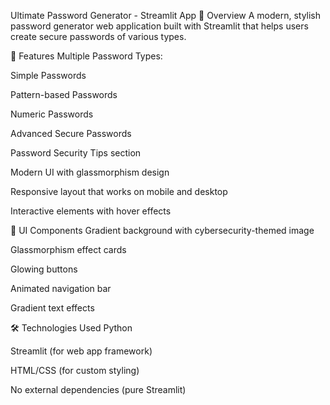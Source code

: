 Ultimate Password Generator - Streamlit App
📌 Overview
A modern, stylish password generator web application built with Streamlit that helps users create secure passwords of various types.

🌟 Features
Multiple Password Types:

Simple Passwords

Pattern-based Passwords

Numeric Passwords

Advanced Secure Passwords

Password Security Tips section

Modern UI with glassmorphism design

Responsive layout that works on mobile and desktop

Interactive elements with hover effects

🎨 UI Components
Gradient background with cybersecurity-themed image

Glassmorphism effect cards

Glowing buttons

Animated navigation bar

Gradient text effects

🛠️ Technologies Used
Python

Streamlit (for web app framework)

HTML/CSS (for custom styling)

No external dependencies (pure Streamlit)
